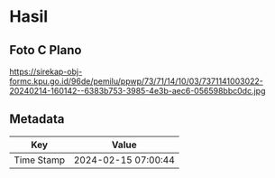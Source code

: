 # Hasil

## Foto C Plano

https://sirekap-obj-formc.kpu.go.id/96de/pemilu/ppwp/73/71/14/10/03/7371141003022-20240214-160142--6383b753-3985-4e3b-aec6-056598bbc0dc.jpg


## Metadata

| Key        | Value               |
| ---------- | ------------------- |
| Time Stamp | 2024-02-15 07:00:44 |



